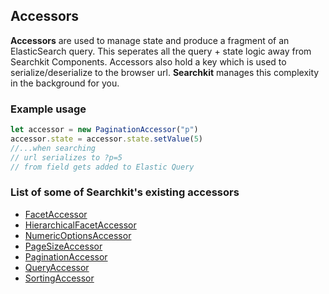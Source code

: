 ## Accessors
**Accessors** are used to manage state and produce a fragment of an ElasticSearch query. This seperates all the query + state logic away from Searchkit Components. Accessors also hold a key which is used to serialize/deserialize to the browser url. **Searchkit** manages this complexity in the background for you.

### Example usage
```js
let accessor = new PaginationAccessor("p")
accessor.state = accessor.state.setValue(5)
//...when searching
// url serializes to ?p=5
// from field gets added to Elastic Query
```

### List of some of Searchkit's existing accessors
* [FacetAccessor](https://github.com/searchkit/searchkit/blob/master/src/core/accessors/FacetAccessor.ts)
* [HierarchicalFacetAccessor](https://github.com/searchkit/searchkit/blob/master/src/core/accessors/HierarchicalFacetAccessor.ts)
* [NumericOptionsAccessor](https://github.com/searchkit/searchkit/blob/master/src/core/accessors/NumericOptionsAccessor.ts)
* [PageSizeAccessor](https://github.com/searchkit/searchkit/blob/master/src/core/accessors/PageSizeAccessor.ts)
* [PaginationAccessor](https://github.com/searchkit/searchkit/blob/master/src/core/accessors/PaginationAccessor.ts)
* [QueryAccessor](https://github.com/searchkit/searchkit/blob/master/src/core/accessors/QueryAccessor.ts)
* [SortingAccessor](https://github.com/searchkit/searchkit/blob/master/src/core/accessors/SortingAccessor.ts)
